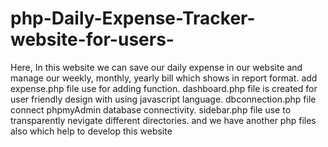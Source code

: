 # php-Daily-Expense-Tracker-website-for-users-
Here, In this website we can save our daily expense in our website and manage our weekly, monthly, yearly bill which shows in report format.
add expense.php file use for adding function.
dashboard.php file is created for user friendly design with using javascript language.
dbconnection.php file connect phpmyAdmin database connectivity.
sidebar.php file use to transparently nevigate different directories.
and we have another php files also which help to develop this website

